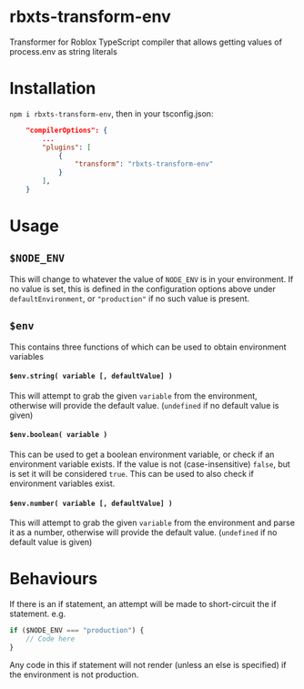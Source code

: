 # rbxts-transform-env
Transformer for Roblox TypeScript compiler that allows getting values of process.env as string literals


# Installation
`npm i rbxts-transform-env`, then in your tsconfig.json:

```json
    "compilerOptions": {
        ...
        "plugins": [
            {
                "transform": "rbxts-transform-env"
            }
        ],
    }
```

# Usage
## `$NODE_ENV`
This will change to whatever the value of `NODE_ENV` is in your environment. If no value is set, this is defined in the configuration options above under `defaultEnvironment`, or `"production"` if no such value is present.

## `$env`
This contains three functions of which can be used to obtain environment variables

#### `$env.string( variable [, defaultValue] )`
This will attempt to grab the given `variable` from the environment, otherwise will provide the default value. (`undefined` if no default value is given)

#### `$env.boolean( variable )`
This can be used to get a boolean environment variable, or check if an environment variable exists.
If the value is not (case-insensitive) `false`, but is set it will be considered `true`. This can be used to also check if environment variables exist.

#### `$env.number( variable [, defaultValue] )`
This will attempt to grab the given `variable` from the environment and parse it as a number, otherwise will provide the default value. (`undefined` if no default value is given)

# Behaviours
If there is an if statement, an attempt will be made to short-circuit the if statement. e.g.

```ts
if ($NODE_ENV === "production") {
    // Code here
}
```
Any code in this if statement will not render (unless an else is specified) if the environment is not production. 